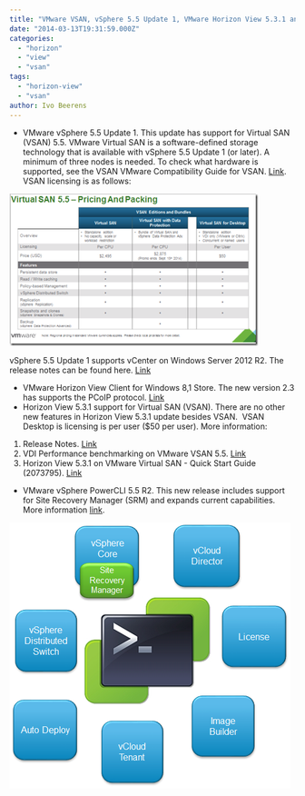 ```yaml
---
title: "VMware VSAN, vSphere 5.5 Update 1, VMware Horizon View 5.3.1 and PowerCLI 5.5 R2 released"
date: "2014-03-13T19:31:59.000Z"
categories: 
  - "horizon"
  - "view"
  - "vsan"
tags: 
  - "horizon-view"
  - "vsan"
author: Ivo Beerens
---
```


- VMware vSphere 5.5 Update 1. This update has support for Virtual SAN (VSAN) 5.5. VMware Virtual SAN is a software-defined storage technology that is available with vSphere 5.5 Update 1 (or later). A minimum of three nodes is needed. To check what hardware is supported, see the VSAN VMware Compatibility Guide for VSAN. [Link](http://www.VMware.com/resources/compatibility/search.php?deviceCategory=vsan). VSAN licensing is as follows:

[![image](images/image_thumb2.png "image")](images/image2.png) 

vSphere 5.5 Update 1 supports vCenter on Windows Server 2012 R2. The release notes can be found here. [Link](https://www.VMware.com/support/vSphere5/doc/vSphere-vcenter-server-55u1-release-notes.html)

- VMware Horizon View Client for Windows 8,1 Store. The new version 2.3 has supports the PCoIP protocol. [Link](https://www.VMware.com/support/viewclients/doc/horizon-view-client-windows-store-release-notes.html)
- Horizon View 5.3.1 support for Virtual SAN (VSAN). There are no other new features in Horizon View 5.3.1 update besides VSAN.  VSAN Desktop is licensing is per user ($50 per user). More information:

1. Release Notes. [Link](https://www.VMware.com/support/view53/doc/horizon-view-531-release-notes.html) 
2. VDI Performance benchmarking on VMware VSAN 5.5. [Link](http://blogs.VMware.com/performance/2014/03/vdi-performance-benchmarking-VMware-virtual-san-5-5.html)
3. Horizon View 5.3.1 on VMware Virtual SAN - Quick Start Guide (2073795). [Link](http://kb.VMware.com/selfservice/microsites/search.do?language=en_US&cmd=displayKC&externalId=2073795)

- VMware vSphere PowerCLI 5.5 R2. This new release includes support for Site Recovery Manager (SRM) and expands current capabilities. More information [link](http://blogs.VMware.com/PowerCLI/2014/03/new-release-vSphere-powercli-5-5-r2.html).

![](images/image.png)



